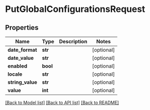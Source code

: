 # PutGlobalConfigurationsRequest

## Properties
Name | Type | Description | Notes
------------ | ------------- | ------------- | -------------
**date_format** | **str** |  | [optional] 
**date_value** | **str** |  | [optional] 
**enabled** | **bool** |  | [optional] 
**locale** | **str** |  | [optional] 
**string_value** | **str** |  | [optional] 
**value** | **int** |  | [optional] 

[[Back to Model list]](../README.md#documentation-for-models) [[Back to API list]](../README.md#documentation-for-api-endpoints) [[Back to README]](../README.md)

